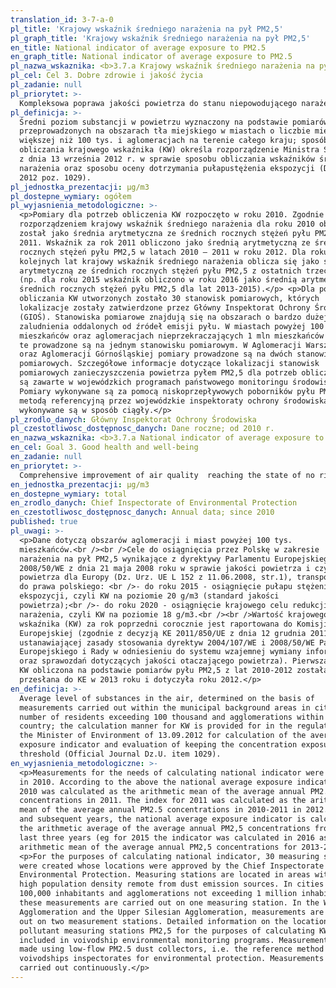 ```yaml
---
translation_id: 3-7-a-0
pl_title: 'Krajowy wskaźnik średniego narażenia na pył PM2,5'
pl_graph_title: 'Krajowy wskaźnik średniego narażenia na pył PM2,5'
en_title: National indicator of average exposure to PM2.5
en_graph_title: National indicator of average exposure to PM2.5
pl_nazwa_wskaznika: <b>3.7.a Krajowy wskaźnik średniego narażenia na pył PM2,5</b>
pl_cel: Cel 3. Dobre zdrowie i jakość życia
pl_zadanie: null
pl_priorytet: >-
  Kompleksowa poprawa jakości powietrza do stanu niepowodującego narażenia zdrowia oraz środowiska, zgodnego z prawodawstwem unijnym, a w dalszej perspektywie z wytycznymi WHO
pl_definicja: >-
  Średni poziom substancji w powietrzu wyznaczony na podstawie pomiarów
  przeprowadzonych na obszarach tła miejskiego w miastach o liczbie mieszkańców
  większej niż 100 tys. i aglomeracjach na terenie całego kraju; sposób
  obliczania krajowego wskaźnika (KW) określa rozporządzenie Ministra Środowiska
  z dnia 13 września 2012 r. w sprawie sposobu obliczania wskaźników średniego
  narażenia oraz sposobu oceny dotrzymania pułapustężenia ekspozycji (Dz. U.
  2012 poz. 1029).
pl_jednostka_prezentacji: μg/m3
pl_dostepne_wymiary: ogółem
pl_wyjasnienia_metodologiczne: >-
  <p>Pomiary dla potrzeb obliczenia KW rozpoczęto w roku 2010. Zgodnie z ww.
  rozporządzeniem krajowy wskaźnik średniego narażenia dla roku 2010 obliczony
  został jako średnia arytmetyczna ze średnich rocznych stężeń pyłu PM2,5 w roku
  2011. Wskaźnik za rok 2011 obliczono jako średnią arytmetyczną ze średnich
  rocznych stężeń pyłu PM2,5 w latach 2010 – 2011 w roku 2012. Dla roku 2012 i
  kolejnych lat krajowy wskaźnik średniego narażenia oblicza się jako średnią
  arytmetyczną ze średnich rocznych stężeń pyłu PM2,5 z ostatnich trzech lat
  (np. dla roku 2015 wskaźnik obliczono w roku 2016 jako średnią arytmetyczną ze
  średnich rocznych stężeń pyłu PM2,5 dla lat 2013-2015).</p> <p>Dla potrzeb
  obliczania KW utworzonych zostało 30 stanowisk pomiarowych, których
  lokalizacje zostały zatwierdzone przez Główny Inspektorat Ochrony Środowiska
  (GIOŚ). Stanowiska pomiarowe znajdują się na obszarach o bardzo dużej gęstości
  zaludnienia oddalonych od źródeł emisji pyłu. W miastach powyżej 100 tys.
  mieszkańców oraz aglomeracjach nieprzekraczających 1 mln mieszkańców pomiary
  te prowadzone są na jednym stanowisku pomiarowym. W Aglomeracji Warszawskiej
  oraz Aglomeracji Górnośląskiej pomiary prowadzone są na dwóch stanowiskach
  pomiarowych. Szczegółowe informacje dotyczące lokalizacji stanowisk
  pomiarowych zanieczyszczenia powietrza pyłem PM2,5 dla potrzeb obliczania KW
  są zawarte w wojewódzkich programach państwowego monitoringu środowiska.
  Pomiary wykonywane są za pomocą niskoprzepływowych poborników pyłu PM2,5 czyli
  metodą referencyjną przez wojewódzkie inspektoraty ochrony środowiska. Pomiary
  wykonywane są w sposób ciągły.</p>
pl_zrodlo_danych: Główny Inspektorat Ochrony Środowiska
pl_czestotliwosc_dostępnosc_danych: Dane roczne; od 2010 r.
en_nazwa_wskaznika: <b>3.7.a National indicator of average exposure to PM2.5</b>
en_cel: Goal 3. Good health and well-being
en_zadanie: null
en_priorytet: >-
  Comprehensive improvement of air quality  reaching the state of no risk to health and environment in accordance with EU legislation and, in a longer-term perspective, WHO guidelines
en_jednostka_prezentacji: μg/m3
en_dostepne_wymiary: total
en_zrodlo_danych: Chief Inspectorate of Environmental Protection
en_czestotliwosc_dostępnosc_danych: Annual data; since 2010
published: true
pl_uwagi: >-
  <p>Dane dotyczą obszarów aglomeracji i miast powyżej 100 tys.
  mieszkańców.<br /><br />Cele do osiągnięcia przez Polskę w zakresie
  narażenia na pył PM2,5 wynikające z dyrektywy Parlamentu Europejskiego i Rady
  2008/50/WE z dnia 21 maja 2008 roku w sprawie jakości powietrza i czystszego
  powietrza dla Europy (Dz. Urz. UE L 152 z 11.06.2008, str.1), transponowanej
  do prawa polskiego: <br />- do roku 2015 - osiągnięcie pułapu stężenia
  ekspozycji, czyli KW na poziomie 20 g/m3 (standard jakości
  powietrza);<br />- do roku 2020 - osiągnięcie krajowego celu redukcji
  narażenia, czyli KW na poziomie 18 g/m3.<br /><br />Wartość krajowego
  wskaźnika (KW) za rok poprzedni corocznie jest raportowana do Komisji
  Europejskiej (zgodnie z decyzją KE 2011/850/UE z dnia 12 grudnia 2011 r.
  ustanawiającej zasady stosowania dyrektyw 2004/107/WE i 2008/50/WE Parlamentu
  Europejskiego i Rady w odniesieniu do systemu wzajemnej wymiany informacji
  oraz sprawozdań dotyczących jakości otaczającego powietrza). Pierwsza wartość
  KW obliczona na podstawie pomiarów pyłu PM2,5 z lat 2010-2012 została
  przesłana do KE w 2013 roku i dotyczyła roku 2012.</p>
en_definicja: >-
  Average level of substances in the air, determined on the basis of
  measurements carried out within the municipal background areas in cities with
  number of residents exceeding 100 thousand and agglomerations within the whole
  country; the calculation manner for KW is provided for in the regulation by
  the Minister of Environment of 13.09.2012 for calculation of the average
  exposure indicator and evaluation of keeping the concentration exposure
  threshold (Official Journal Dz.U. item 1029).
en_wyjasnienia_metodologiczne: >-
  <p>Measurements for the needs of calculating national indicator were started
  in 2010. According to the above the national average exposure indicator for
  2010 was calculated as the arithmetic mean of the average annual PM2.5
  concentrations in 2011. The index for 2011 was calculated as the arithmetic
  mean of the average annual PM2.5 concentrations in 2010-2011 in 2012. For 2012
  and subsequent years, the national average exposure indicator is calculated as
  the arithmetic average of the average annual PM2,5 concentrations from the
  last three years (eg for 2015 the indicator was calculated in 2016 as the
  arithmetic mean of the average annual PM2,5 concentrations for 2013-2015).</p>
  <p>For the purposes of calculating national indicator, 30 measuring stations
  were created whose locations were approved by the Chief Inspectorate of
  Environmental Protection. Measuring stations are located in areas with a very
  high population density remote from dust emission sources. In cities over
  100,000 inhabitants and agglomerations not exceeding 1 million inhabitants,
  these measurements are carried out on one measuring station. In the Warsaw
  Agglomeration and the Upper Silesian Agglomeration, measurements are carried
  out on two measurement stations. Detailed information on the location of air
  pollutant measuring stations PM2,5 for the purposes of calculating KW are
  included in voivodship environmental monitoring programs. Measurements are
  made using low-flow PM2.5 dust collectors, i.e. the reference method by
  voivodships inspectorates for environmental protection. Measurements are
  carried out continuously.</p>
---
```

